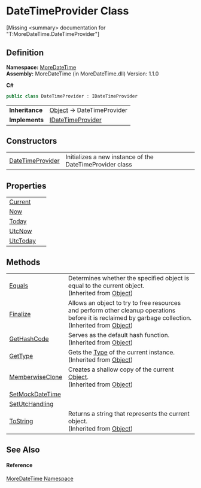 # DateTimeProvider Class


\[Missing &lt;summary&gt; documentation for "T:MoreDateTime.DateTimeProvider"\]



## Definition
**Namespace:** <a href="N_MoreDateTime.md">MoreDateTime</a>  
**Assembly:** MoreDateTime (in MoreDateTime.dll) Version: 1.1.0

**C#**
``` C#
public class DateTimeProvider : IDateTimeProvider
```

<table><tr><td><strong>Inheritance</strong></td><td><a href="https://learn.microsoft.com/dotnet/api/system.object" target="_blank" rel="noopener noreferrer">Object</a>  →  DateTimeProvider</td></tr>
<tr><td><strong>Implements</strong></td><td><a href="T_MoreDateTime_Interfaces_IDateTimeProvider.md">IDateTimeProvider</a></td></tr>
</table>



## Constructors
<table>
<tr>
<td><a href="M_MoreDateTime_DateTimeProvider__ctor.md">DateTimeProvider</a></td>
<td>Initializes a new instance of the DateTimeProvider class</td></tr>
</table>

## Properties
<table>
<tr>
<td><a href="P_MoreDateTime_DateTimeProvider_Current.md">Current</a></td>
<td> </td></tr>
<tr>
<td><a href="P_MoreDateTime_DateTimeProvider_Now.md">Now</a></td>
<td> </td></tr>
<tr>
<td><a href="P_MoreDateTime_DateTimeProvider_Today.md">Today</a></td>
<td> </td></tr>
<tr>
<td><a href="P_MoreDateTime_DateTimeProvider_UtcNow.md">UtcNow</a></td>
<td> </td></tr>
<tr>
<td><a href="P_MoreDateTime_DateTimeProvider_UtcToday.md">UtcToday</a></td>
<td> </td></tr>
</table>

## Methods
<table>
<tr>
<td><a href="https://learn.microsoft.com/dotnet/api/system.object.equals#system-object-equals(system-object)" target="_blank" rel="noopener noreferrer">Equals</a></td>
<td>Determines whether the specified object is equal to the current object.<br />(Inherited from <a href="https://learn.microsoft.com/dotnet/api/system.object" target="_blank" rel="noopener noreferrer">Object</a>)</td></tr>
<tr>
<td><a href="https://learn.microsoft.com/dotnet/api/system.object.finalize#system-object-finalize" target="_blank" rel="noopener noreferrer">Finalize</a></td>
<td>Allows an object to try to free resources and perform other cleanup operations before it is reclaimed by garbage collection.<br />(Inherited from <a href="https://learn.microsoft.com/dotnet/api/system.object" target="_blank" rel="noopener noreferrer">Object</a>)</td></tr>
<tr>
<td><a href="https://learn.microsoft.com/dotnet/api/system.object.gethashcode#system-object-gethashcode" target="_blank" rel="noopener noreferrer">GetHashCode</a></td>
<td>Serves as the default hash function.<br />(Inherited from <a href="https://learn.microsoft.com/dotnet/api/system.object" target="_blank" rel="noopener noreferrer">Object</a>)</td></tr>
<tr>
<td><a href="https://learn.microsoft.com/dotnet/api/system.object.gettype#system-object-gettype" target="_blank" rel="noopener noreferrer">GetType</a></td>
<td>Gets the <a href="https://learn.microsoft.com/dotnet/api/system.type" target="_blank" rel="noopener noreferrer">Type</a> of the current instance.<br />(Inherited from <a href="https://learn.microsoft.com/dotnet/api/system.object" target="_blank" rel="noopener noreferrer">Object</a>)</td></tr>
<tr>
<td><a href="https://learn.microsoft.com/dotnet/api/system.object.memberwiseclone#system-object-memberwiseclone" target="_blank" rel="noopener noreferrer">MemberwiseClone</a></td>
<td>Creates a shallow copy of the current <a href="https://learn.microsoft.com/dotnet/api/system.object" target="_blank" rel="noopener noreferrer">Object</a>.<br />(Inherited from <a href="https://learn.microsoft.com/dotnet/api/system.object" target="_blank" rel="noopener noreferrer">Object</a>)</td></tr>
<tr>
<td><a href="M_MoreDateTime_DateTimeProvider_SetMockDateTime.md">SetMockDateTime</a></td>
<td> </td></tr>
<tr>
<td><a href="M_MoreDateTime_DateTimeProvider_SetUtcHandling.md">SetUtcHandling</a></td>
<td> </td></tr>
<tr>
<td><a href="https://learn.microsoft.com/dotnet/api/system.object.tostring#system-object-tostring" target="_blank" rel="noopener noreferrer">ToString</a></td>
<td>Returns a string that represents the current object.<br />(Inherited from <a href="https://learn.microsoft.com/dotnet/api/system.object" target="_blank" rel="noopener noreferrer">Object</a>)</td></tr>
</table>

## See Also


#### Reference
<a href="N_MoreDateTime.md">MoreDateTime Namespace</a>  
